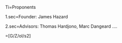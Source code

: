 Ti=Proponents

1.sec=Founder: James Hazard

2.sec=Advisors: Thomas Hardjono, Marc Dangeard .... 

=[G/Z/ol/s2]
